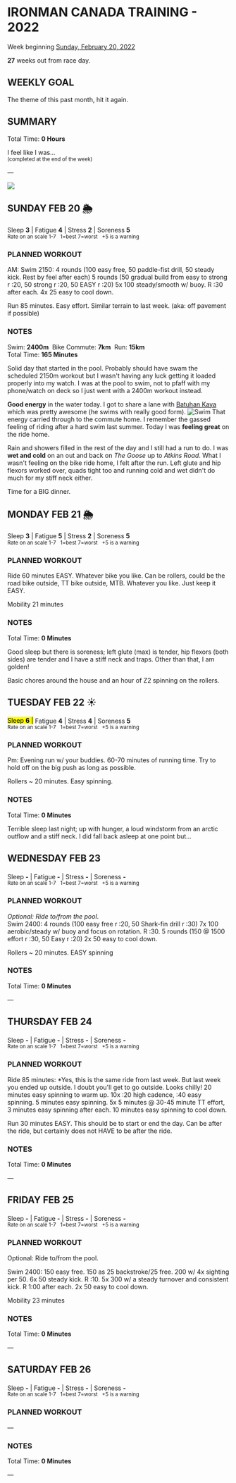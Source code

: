 # IRONMAN CANADA TRAINING - 2022
Week beginning [Sunday, February 20, 2022](javascript:flick('sun');)

**27** weeks out from race day.

## WEEKLY GOAL
The theme of this past month, hit it again.

## SUMMARY
Total Time: **0 Hours**

I feel like I was...
<br /><sup>(completed at the end of the week)</sup>

&mdash;

![](/assets/jpg/II-9x550.jpeg)

## SUNDAY FEB 20 🌦
Sleep **3** | Fatigue **4** | Stress **2** | Soreness **5**
<sup><br />Rate on an scale 1-7 &nbsp; 1=best 7=worst &nbsp; +5 is a warning</sup>

### PLANNED WORKOUT
AM: Swim 2150: 
4 rounds (100 easy free, 50 paddle-fist drill, 50 steady kick. Rest by feel after each) 
5 rounds (50 gradual build from easy to strong r :20, 50 strong r :20, 50 EASY r :20) 
5x 100 steady/smooth w/ buoy. R :30 after each. 
4x 25 easy to cool down.

Run 85 minutes. Easy effort. Similar terrain to last week. (aka: off pavement if possible) 

### NOTES
Swim: **2400m** &nbsp;Bike Commute: **7km** &nbsp;Run: **15km**  
Total Time: **165 Minutes**

Solid day that started in the pool.  Probably should have swam the scheduled 2150m workout but I wasn't having any luck getting it loaded properly into my watch.  I was at the pool to swim, not to pfaff with my phone/watch on deck so I just went with a 2400m workout instead.
<!---->
**Good energy** in the water today.  I got to share a lane with [Batuhan Kaya](https://www.endurance-data.com/en/result/543/840-batuhan-kaya/) which was pretty awesome (he swims with really good form).
![Swim](/assets/jpg/swim-20220220.jpeg)
That energy carried through to the commute home.  I remember the gassed feeling of riding after a hard swim last summer.  Today I was **feeling great** on the ride home.

Rain and showers filled in the rest of the day and I still had a run to do.  I was **wet and cold** on an out and back on _The Goose_ up to _Atkins Road_.  What I wasn't feeling on the bike ride home, I felt after the run.  Left glute and hip flexors worked over, quads tight too and running cold and wet didn't do much for my stiff neck either.

Time for a BIG dinner. 

<!---->
## MONDAY FEB 21 🌦
Sleep **3** | Fatigue **5** | Stress **2** | Soreness **5**
<sup><br />Rate on an scale 1-7 &nbsp; 1=best 7=worst &nbsp; +5 is a warning</sup>

### PLANNED WORKOUT
Ride 60 minutes EASY. Whatever bike you like. Can be rollers, could be the road bike outside, TT bike outside, MTB. Whatever you like. Just keep it EASY.

Mobility 21 minutes

### NOTES
Total Time: **0 Minutes**

Good sleep but there is soreness; left glute (max) is tender, hip flexors (both sides) are tender and I have a stiff neck and traps.  Other than that, I am golden!

Basic chores around the house and an hour of Z2 spinning on the rollers.

<!---->
## TUESDAY FEB 22 ☀️
<mark>Sleep **6** |</mark> Fatigue **4** | Stress **4** | Soreness **5**
<sup><br />Rate on an scale 1-7 &nbsp; 1=best 7=worst &nbsp; +5 is a warning</sup>

### PLANNED WORKOUT
Pm: Evening run w/ your buddies. 
60-70 minutes of running time. Try to hold off on the big push as long as possible.

Rollers ~ 20 minutes. Easy spinning. 

### NOTES
Total Time: **0 Minutes**

Terrible sleep last night; up with hunger, a loud windstorm from an arctic outflow and a stiff neck.  I did fall back asleep at one point but...

<!---->
## WEDNESDAY FEB 23
Sleep **-** | Fatigue **-** | Stress **-** | Soreness **-**
<sup><br />Rate on an scale 1-7 &nbsp; 1=best 7=worst &nbsp; +5 is a warning</sup>

### PLANNED WORKOUT
_Optional: Ride to/from the pool_.    
Swim 2400: 
4 rounds (100 easy free r :20, 50 Shark-fin drill r :30) 
7x 100 aerobic/steady w/ buoy and focus on rotation. R :30. 
5 rounds (150 @ 1500 effort r :30, 50 Easy r :20) 
2x 50 easy to cool down.

Rollers ~ 20 minutes. EASY spinning

### NOTES
Total Time: **0 Minutes**

&mdash;  

<!---->
## THURSDAY FEB 24
Sleep **-** | Fatigue **-** | Stress **-** | Soreness **-**
<sup><br />Rate on an scale 1-7 &nbsp; 1=best 7=worst &nbsp; +5 is a warning</sup>

### PLANNED WORKOUT
Ride 85 minutes: *Yes, this is the same ride from last week. But last week you ended up outside. I doubt you'll get to go outside. Looks chilly!
20 minutes easy spinning to warm up. 
10x :20 high cadence, :40 easy spinning. 
5 minutes easy spinning. 
5x 5 minutes @ 30-45 minute TT effort, 3 minutes easy spinning after each.
10 minutes easy spinning to cool down.

Run 30 minutes EASY. This should be to start or end the day. Can be after the ride, but certainly does not HAVE to be after the ride.

### NOTES
Total Time: **0 Minutes**

&mdash;  

<!---->
## FRIDAY FEB 25
Sleep **-** | Fatigue **-** | Stress **-** | Soreness **-**
<sup><br />Rate on an scale 1-7 &nbsp; 1=best 7=worst &nbsp; +5 is a warning</sup>

### PLANNED WORKOUT
Optional: Ride to/from the pool.

Swim 2400: 
150 easy free. 
150 as 25 backstroke/25 free. 
200 w/ 4x sighting per 50. 
6x 50 steady kick. R :10. 
5x 300 w/ a steady turnover and consistent kick. R 1:00 after each. 
2x 50 easy to cool down.

Mobility 23 minutes

### NOTES
Total Time: **0 Minutes**

&mdash;  

<!---->
## SATURDAY FEB 26
Sleep **-** | Fatigue **-** | Stress **-** | Soreness **-**
<sup><br />Rate on an scale 1-7 &nbsp; 1=best 7=worst &nbsp; +5 is a warning</sup>

### PLANNED WORKOUT
&mdash;  

### NOTES
Total Time: **0 Minutes**

&mdash;  

